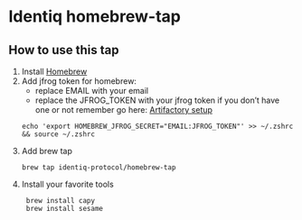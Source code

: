 # Identiq homebrew-tap
## How to use this tap
1. Install [Homebrew](https://brew.sh/)
2. Add jfrog token for homebrew:
   - replace EMAIL with your email
   - replace the JFROG_TOKEN with your jfrog token if you don’t have one or not remember go here: [Artifactory setup](https://identiq.atlassian.net/wiki/spaces/DEVOPS/pages/1550745612/Artifactory+-+User+Login+and+Access+Tokens)
   ```shell
   echo 'export HOMEBREW_JFROG_SECRET="EMAIL:JFROG_TOKEN"' >> ~/.zshrc && source ~/.zshrc 
   ```
3. Add brew tap
   ```shell
   brew tap identiq-protocol/homebrew-tap
   ```
4. Install your favorite tools
   ```shell
    brew install capy
    brew install sesame
    ```

